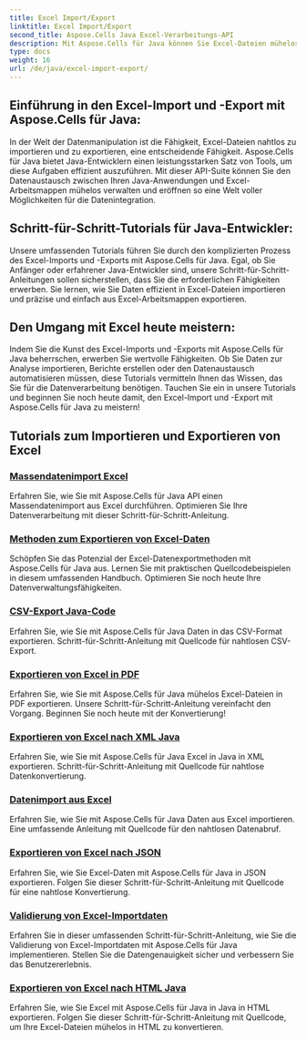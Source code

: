 ```yaml
---
title: Excel Import/Export
linktitle: Excel Import/Export
second_title: Aspose.Cells Java Excel-Verarbeitungs-API
description: Mit Aspose.Cells für Java können Sie Excel-Dateien mühelos importieren und exportieren. Entdecken Sie Schritt-für-Schritt-Tutorials für einen nahtlosen Datenaustausch. Meistern Sie noch heute die Excel-Verarbeitung!
type: docs
weight: 16
url: /de/java/excel-import-export/
---
```


## Einführung in den Excel-Import und -Export mit Aspose.Cells für Java:

In der Welt der Datenmanipulation ist die Fähigkeit, Excel-Dateien nahtlos zu importieren und zu exportieren, eine entscheidende Fähigkeit. Aspose.Cells für Java bietet Java-Entwicklern einen leistungsstarken Satz von Tools, um diese Aufgaben effizient auszuführen. Mit dieser API-Suite können Sie den Datenaustausch zwischen Ihren Java-Anwendungen und Excel-Arbeitsmappen mühelos verwalten und eröffnen so eine Welt voller Möglichkeiten für die Datenintegration.

## Schritt-für-Schritt-Tutorials für Java-Entwickler:

Unsere umfassenden Tutorials führen Sie durch den komplizierten Prozess des Excel-Imports und -Exports mit Aspose.Cells für Java. Egal, ob Sie Anfänger oder erfahrener Java-Entwickler sind, unsere Schritt-für-Schritt-Anleitungen sollen sicherstellen, dass Sie die erforderlichen Fähigkeiten erwerben. Sie lernen, wie Sie Daten effizient in Excel-Dateien importieren und präzise und einfach aus Excel-Arbeitsmappen exportieren.

## Den Umgang mit Excel heute meistern:

Indem Sie die Kunst des Excel-Imports und -Exports mit Aspose.Cells für Java beherrschen, erwerben Sie wertvolle Fähigkeiten. Ob Sie Daten zur Analyse importieren, Berichte erstellen oder den Datenaustausch automatisieren müssen, diese Tutorials vermitteln Ihnen das Wissen, das Sie für die Datenverarbeitung benötigen. Tauchen Sie ein in unsere Tutorials und beginnen Sie noch heute damit, den Excel-Import und -Export mit Aspose.Cells für Java zu meistern!

## Tutorials zum Importieren und Exportieren von Excel
### [Massendatenimport Excel](./bulk-data-import-excel/)
Erfahren Sie, wie Sie mit Aspose.Cells für Java API einen Massendatenimport aus Excel durchführen. Optimieren Sie Ihre Datenverarbeitung mit dieser Schritt-für-Schritt-Anleitung.
### [Methoden zum Exportieren von Excel-Daten](./excel-data-export-methods/)
Schöpfen Sie das Potenzial der Excel-Datenexportmethoden mit Aspose.Cells für Java aus. Lernen Sie mit praktischen Quellcodebeispielen in diesem umfassenden Handbuch. Optimieren Sie noch heute Ihre Datenverwaltungsfähigkeiten.
### [CSV-Export Java-Code](./csv-export-java-code/)
Erfahren Sie, wie Sie mit Aspose.Cells für Java Daten in das CSV-Format exportieren. Schritt-für-Schritt-Anleitung mit Quellcode für nahtlosen CSV-Export.
### [Exportieren von Excel in PDF](./exporting-excel-to-pdf/)
Erfahren Sie, wie Sie mit Aspose.Cells für Java mühelos Excel-Dateien in PDF exportieren. Unsere Schritt-für-Schritt-Anleitung vereinfacht den Vorgang. Beginnen Sie noch heute mit der Konvertierung!
### [Exportieren von Excel nach XML Java](./export-excel-to-xml-java/)
Erfahren Sie, wie Sie mit Aspose.Cells für Java Excel in Java in XML exportieren. Schritt-für-Schritt-Anleitung mit Quellcode für nahtlose Datenkonvertierung.
### [Datenimport aus Excel](./data-import-from-excel/)
Erfahren Sie, wie Sie mit Aspose.Cells für Java Daten aus Excel importieren. Eine umfassende Anleitung mit Quellcode für den nahtlosen Datenabruf.
### [Exportieren von Excel nach JSON](./export-excel-to-json/)
Erfahren Sie, wie Sie Excel-Daten mit Aspose.Cells für Java in JSON exportieren. Folgen Sie dieser Schritt-für-Schritt-Anleitung mit Quellcode für eine nahtlose Konvertierung.
### [Validierung von Excel-Importdaten](./excel-import-data-validation/)
Erfahren Sie in dieser umfassenden Schritt-für-Schritt-Anleitung, wie Sie die Validierung von Excel-Importdaten mit Aspose.Cells für Java implementieren. Stellen Sie die Datengenauigkeit sicher und verbessern Sie das Benutzererlebnis. 
### [Exportieren von Excel nach HTML Java](./export-excel-to-html-java/)
Erfahren Sie, wie Sie Excel mit Aspose.Cells für Java in Java in HTML exportieren. Folgen Sie dieser Schritt-für-Schritt-Anleitung mit Quellcode, um Ihre Excel-Dateien mühelos in HTML zu konvertieren.